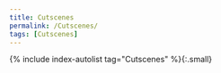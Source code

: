 ```yaml
---
title: Cutscenes
permalink: /Cutscenes/
tags: [Cutscenes]
---
```


{% include index-autolist tag="Cutscenes" %}{:.small}
